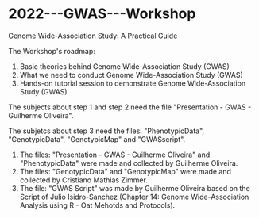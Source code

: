 # 2022---GWAS---Workshop

Genome Wide-Association Study: A Practical Guide

The Workshop's roadmap:

1) Basic theories behind Genome Wide-Association Study (GWAS)
2) What we need to conduct Genome Wide-Association Study (GWAS)
3) Hands-on tutorial session to demonstrate Genome Wide-Association Study (GWAS)

The subjects about step 1 and step 2 need the file "Presentation - GWAS - Guilherme Oliveira".

The subjetcs about step 3 need the files: "PhenotypicData", "GenotypicData", "GenotypicMap" and "GWASscript".

1) The files: "Presentation - GWAS - Guilherme Oliveira" and "PhenotypicData" were made and collected by Guilherme Oliveira.
2) The files: "GenotypicData" and "GenotypicMap" were made and collected by Cristiano Mathias Zimmer.
3) The file: "GWAS Script" was made by Guilherme Oliveira based on the Script of Julio Isidro-Sanchez (Chapter 14: Genome Wide-Association Analysis using R - Oat Mehotds and Protocols).
